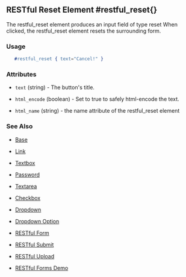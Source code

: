 <!-- dash: #restful_reset | Element | ###:Section -->


## RESTful Reset Element #restful_reset{}

  The restful_reset element produces an input field of type reset
  When clicked, the restful_reset element resets the surrounding form.

### Usage

```erlang
   #restful_reset { text="Cancel!" }

```

### Attributes

   * `text` (string) - The button's title.

   * `html_encode` (boolean) - Set to true to safely html-encode the text.

   * `html_name` (string) - the name attribute of the restful_reset element

### See Also

 *  [Base](./element_base.md)

 *  [Link](./link.md)

 *  [Textbox](./textbox.md)

 *  [Password](./password.md)

 *  [Textarea](./textarea.md)

 *  [Checkbox](./checkbox.md)

 *  [Dropdown](./dropdown.md)

 *  [Dropdown Option](./option.md)

 *  [RESTful Form](restful_form.md)

 *  [RESTful Submit](restful_submit.md)

 *  [RESTful Upload](restful_upload.md)

 *  [RESTful Forms Demo](http://nitrogenproject.com/demos/restful)

